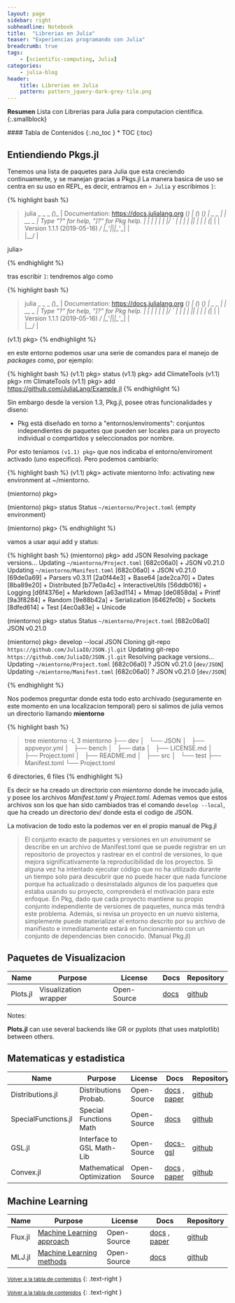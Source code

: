 ```yaml
---
layout: page
sidebar: right
subheadline: Notebook
title:  "Librerias en Julia"
teaser: "Experiencias programando con Julia"
breadcrumb: true
tags:
    - [scientific-computing, Julia]
categories:
    - julia-blog
header:
    title: Librerias en Julia
    pattern: pattern_jquery-dark-grey-tile.png
---
```


**Resumen**
Lista con Librerias para Julia para computacion cientifica.
{:.smallblock}

<div class="panel radius" markdown="1">
#### Tabla de Contenidos
{:.no_toc }
*  TOC
{:toc}
</div>

## Entiendiendo Pkgs.jl 

Tenemos una lista de paquetes para Julia que esta creciendo continuamente, y se manejan gracias a Pkgs.jl
La manera basica de uso se centra en su uso en REPL, es decir, entramos en `> Julia` y escribimos `]`:

{% highlight bash %}
> julia
               _
   _       _ _(_)_     |  Documentation: https://docs.julialang.org
  (_)     | (_) (_)    |
   _ _   _| |_  __ _   |  Type "?" for help, "]?" for Pkg help.
  | | | | | | |/ _` |  |
  | | |_| | | | (_| |  |  Version 1.1.1 (2019-05-16)
 _/ |\__'_|_|_|\__'_|  |  
|__/                   |

julia> 

{% endhighlight %}

tras escribir `]`: tendremos algo como 


{% highlight bash %}
> julia
               _
   _       _ _(_)_     |  Documentation: https://docs.julialang.org
  (_)     | (_) (_)    |
   _ _   _| |_  __ _   |  Type "?" for help, "]?" for Pkg help.
  | | | | | | |/ _` |  |
  | | |_| | | | (_| |  |  Version 1.1.1 (2019-05-16)
 _/ |\__'_|_|_|\__'_|  |  
|__/                   |

(v1.1) pkg>
{% endhighlight %}

en este entorno podemos usar una serie de comandos para el manejo de *packages* como, por ejemplo:

{% highlight bash %}
(v1.1) pkg> status
(v1.1) pkg> add ClimateTools
(v1.1) pkg> rm ClimateTools
(v1.1) pkg> add https://github.com/JuliaLang/Example.jl
{% endhighlight %}

Sin embargo desde la version 1.3, Pkg.jl, posee otras funcionalidades y diseno:

- Pkg está diseñado en torno a "entornos/enviroments": conjuntos independientes de paquetes que pueden ser locales para un proyecto individual o compartidos y seleccionados por nombre. 

Por esto teniamos `(v1.1) pkg>` que nos indicaba el entorno/enviroment activado (uno especifico). Pero podemos cambiarlo:

{% highlight bash %}
(v1.1) pkg> activate mientorno
 Info: activating new environment at ~/mientorno.

(mientorno) pkg> 

(mientorno) pkg> status
    Status `~/mientorno/Project.toml`
  (empty environment)

(mientorno) pkg> 
{% endhighlight %}

vamos a usar aqui add y status:

{% highlight bash %}
(mientorno) pkg> add JSON
 Resolving package versions...
  Updating `~/mientorno/Project.toml`
  [682c06a0] + JSON v0.21.0
  Updating `~/mientorno/Manifest.toml`
  [682c06a0] + JSON v0.21.0
  [69de0a69] + Parsers v0.3.11
  [2a0f44e3] + Base64 
  [ade2ca70] + Dates 
  [8ba89e20] + Distributed 
  [b77e0a4c] + InteractiveUtils 
  [56ddb016] + Logging 
  [d6f4376e] + Markdown 
  [a63ad114] + Mmap 
  [de0858da] + Printf 
  [9a3f8284] + Random 
  [9e88b42a] + Serialization 
  [6462fe0b] + Sockets 
  [8dfed614] + Test 
  [4ec0a83e] + Unicode 

(mientorno) pkg> status
    Status `~/mientorno/Project.toml`
  [682c06a0] JSON v0.21.0

(mientorno) pkg> develop --local JSON
   Cloning git-repo `https://github.com/JuliaIO/JSON.jl.git`
  Updating git-repo `https://github.com/JuliaIO/JSON.jl.git`
 Resolving package versions...
  Updating `~/mientorno/Project.toml`
  [682c06a0] ? JSON v0.21.0 [`dev/JSON`]
  Updating `~/mientorno/Manifest.toml`
  [682c06a0] ? JSON v0.21.0 [`dev/JSON`]

{% endhighlight %}

Nos podemos preguntar donde esta todo esto archivado (seguramente en este momento en una localizacion temporal) pero si salimos de julia vemos un directorio llamando **mientorno**

{% highlight bash %}
> tree mientorno -L 3
mientorno
├── dev
│   └── JSON
│       ├── appveyor.yml
│       ├── bench
│       ├── data
│       ├── LICENSE.md
│       ├── Project.toml
│       ├── README.md
│       ├── src
│       └── test
├── Manifest.toml
└── Project.toml

6 directories, 6 files
{% endhighlight %}

Es decir se ha creado un directorio con *mientorno* donde he invocado julia, y posee los archivos *Manifest.toml* y *Project.toml*. Ademas vemos que estos archivos son los que han sido cambiados tras el comando `develop --local`, que ha creado un directorio dev/ donde esta el codigo de JSON.

La motivacion de todo esto la podemos ver en el propio manual de Pkg.jl


> El conjunto exacto de paquetes y versiones en un *enviroment* se describe en un archivo de Manifest.toml que se puede registrar en un repositorio de proyectos y rastrear en el control de versiones, lo que mejora significativamente la reproducibilidad de los proyectos. Si alguna vez ha intentado ejecutar código que no ha utilizado durante un tiempo solo para descubrir que no puede hacer que nada funcione porque ha actualizado o desinstalado algunos de los paquetes que estaba usando su proyecto, comprenderá el motivación para este enfoque. En Pkg, dado que cada proyecto mantiene su propio conjunto independiente de versiones de paquetes, nunca más tendrá este problema. Además, si revisa un proyecto en un nuevo sistema, simplemente puede materializar el entorno descrito por su archivo de manifiesto e inmediatamente estará en funcionamiento con un conjunto de dependencias bien conocido.
> (Manual Pkg.jl)


## Paquetes de Visualizacion 

| Name 		| Purpose                  | License      |	Docs | Repository |
| --------- | ------------------------ | ------------ | ------ | ---------- |
| Plots.jl	| Visualization wrapper    | Open-Source  | [docs](http://docs.juliaplots.org/latest/) | [github](https://github.com/JuliaPlots/Plots.jl) |

Notes:

**Plots.jl** can use several backends like GR or pyplots (that uses matplotlib) between others.


## Matematicas y estadistica

| Name 		        | Purpose                | License      |	Docs | Repository |
| ----------------- | ---------------------- | ------------ | -----| ---------- |
|Distributions.jl 	| Distributions Probab.  |  Open-Source  | [docs](https://juliastats.github.io/Distributions.jl/stable/) , [paper](https://arxiv.org/abs/1907.08611) | [github](https://github.com/JuliaStats/Distributions.jl) |
|SpecialFunctions.jl| Special Functions Math | Open-Source  | [docs](https://juliamath.github.io/SpecialFunctions.jl/stable/)  | [github](https://github.com/JuliaMath/SpecialFunctions.jl) |
|GSL.jl 	        | Interface to GSL Math-Lib |  Open-Source  | [docs-gsl](https://www.gnu.org/software/gsl/doc/html/index.html)  | [github](https://github.com/JuliaMath/GSL.jl) |
| Convex.jl         |Mathematical Optimization | Open-Source  | [docs](https://www.juliaopt.org/Convex.jl/stable/) , [paper](https://web.stanford.edu/~boyd/papers/pdf/convexjl.pdf)  | [github](https://github.com/JuliaOpt/Convex.jl) |

## Machine Learning

| Name 		        | Purpose                | License      |	Docs | Repository |
| ----------------- | ---------------------- | ------------ | -----| ---------- |
| Flux.jl       	| [Machine Learning approach](https://julialang.org/blog/2017/12/ml&pl)       |  Open-Source  | [docs](https://fluxml.ai/Flux.jl/stable/) , [paper](https://joss.theoj.org/papers/10.21105/joss.00602) | [github](https://github.com/FluxML/Flux.jl) |
| MLJ.jl       	| [Machine Learning methods](https://github.com/alan-turing-institute/MLJModels.jl/blob/master/src/registry/Models.toml)      |  Open-Source  | [docs](hhttps://alan-turing-institute.github.io/MLJ.jl/stable/) | [github](https://github.com/alan-turing-institute/MLJ.jl) |


<small markdown="1">[Volver a la tabla de contenidos](#toc)</small>
{: .text-right }





<small markdown="1">[Volver a la tabla de contenidos](#toc)</small>
{: .text-right }
